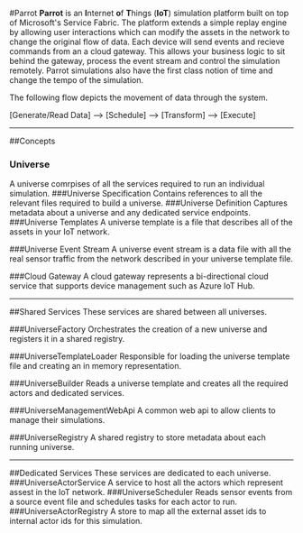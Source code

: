 #Parrot
**Parrot** is an **I**nternet **o**f **T**hings (**IoT**) simulation platform built on top of Microsoft's Service Fabric.
The platform extends a simple replay engine by allowing user interactions which can modify the assets in the network to change the original flow of data. Each device will send events and recieve commands from an a cloud gateway. This allows your business logic to sit behind the gateway, process the event stream and control the simulation remotely. Parrot simulations also have the first class notion of time and change the tempo of the simulation. 

The following flow depicts the movement of data through the system.

[Generate/Read Data] --> [Schedule] --> [Transform] --> [Execute]

---

##Concepts
### Universe
A universe comrpises of all the services required to run an individual simulation.
###Universe Specification
Contains references to all the relevant files required to build a universe.
###Universe Definition
Captures metadata about a universe and any dedicated service endpoints.
###Universe Templates
A universe template is a file that describes all of the assets in your IoT network.

###Universe Event Stream
A universe event stream is a data file with all the real sensor traffic from the network described in your universe template file.

###Cloud Gateway
A cloud gateway represents a bi-directional cloud service that supports device management such as Azure IoT Hub.
 
---

##Shared Services
These services are shared between all universes.

###UniverseFactory
Orchestrates the creation of a new universe and registers it in a shared registry.

###UniverseTemplateLoader
Responsible for loading the universe template file and creating an in memory representation.

###UniverseBuilder
Reads a universe template and creates all the required actors and dedicated services.

###UniverseManagementWebApi
A common web api to allow clients to manage their simulations.

###UniverseRegistry
A shared registry to store metadata about each running universe.

---

##Dedicated Services
These services are dedicated to each universe.
###UniverseActorService
A service to host all the actors which represent assest in the IoT network.
###UniverseScheduler
Reads sensor events from a source event file and schedules tasks for each actor to run.
###UniverseActorRegistry
A store to map all the external asset ids to internal actor ids for this simulation.
